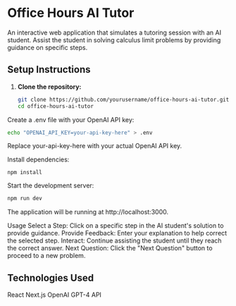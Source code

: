 # Office Hours AI Tutor

An interactive web application that simulates a tutoring session with an AI student. Assist the student in solving calculus limit problems by providing guidance on specific steps.

## Setup Instructions

1. **Clone the repository:**

   ```bash
   git clone https://github.com/yourusername/office-hours-ai-tutor.git
   cd office-hours-ai-tutor
   ```
Create a .env file with your OpenAI API key:

```bash
echo "OPENAI_API_KEY=your-api-key-here" > .env
```

Replace your-api-key-here with your actual OpenAI API key.

Install dependencies:

```
npm install
```

Start the development server:

```bash
npm run dev
```

The application will be running at http://localhost:3000.

Usage
Select a Step: Click on a specific step in the AI student's solution to provide guidance.
Provide Feedback: Enter your explanation to help correct the selected step.
Interact: Continue assisting the student until they reach the correct answer.
Next Question: Click the "Next Question" button to proceed to a new problem.

## Technologies Used
React
Next.js
OpenAI GPT-4 API